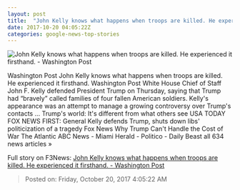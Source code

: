 ```yaml
---
layout: post
title:  "John Kelly knows what happens when troops are killed. He experienced it firsthand. - Washington Post"
date: 2017-10-20 04:05:22Z
categories: google-news-top-stories
---
```


![John Kelly knows what happens when troops are killed. He experienced it firsthand. - Washington Post](https://img.washingtonpost.com/rf/image_1484w/2010-2019/WashingtonPost/2017/10/19/National-Politics/Images/Botsford171019Trump21359.JPG?t=20170517)

Washington Post John Kelly knows what happens when troops are killed. He experienced it firsthand. Washington Post White House Chief of Staff John F. Kelly defended President Trump on Thursday, saying that Trump had “bravely” called families of four fallen American soldiers. Kelly's appearance was an attempt to manage a growing controversy over Trump's contacts ... Trump's world: It's different from what others see USA TODAY FOX NEWS FIRST: General Kelly defends Trump, shuts down libs' politicization of a tragedy Fox News Why Trump Can't Handle the Cost of War The Atlantic ABC News - Miami Herald - Politico - Daily Beast all 634 news articles »


Full story on F3News: [John Kelly knows what happens when troops are killed. He experienced it firsthand. - Washington Post](http://www.f3nws.com/n/FRPDEG)

> Posted on: Friday, October 20, 2017 4:05:22 AM
